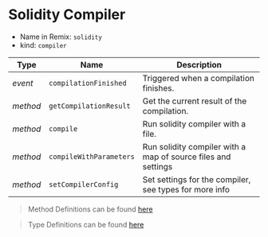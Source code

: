 # Solidity Compiler

- Name in Remix: `solidity`
- kind: `compiler`


|Type     |Name                   |Description |
|---------|-----------------------|------------|
|_event_  |`compilationFinished`  |Triggered when a compilation finishes.
|_method_ |`getCompilationResult` |Get the current result of the compilation.
|_method_ |`compile`              |Run solidity compiler with a file.
|_method_ |`compileWithParameters`|Run solidity compiler with a map of source files and settings
|_method_ |`setCompilerConfig`|Set settings for the compiler, see types for more info


> Method Definitions can be found [here](../src/lib/compiler/api.ts)

> Type Definitions can be found [here](../src/lib/compiler/type)